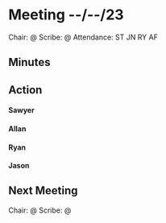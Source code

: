 # Meeting --/--/23 

Chair: @
Scribe: @
Attendance: ST JN RY AF

## Minutes 

## Action

#### Sawyer

#### Allan

#### Ryan

#### Jason

## Next Meeting

Chair: @
Scribe: @